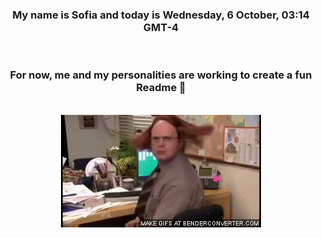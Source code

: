 


<div align="center">
<h3 >My name is Sofia and today is Wednesday, 6 October, 03:14 GMT-4</h3><br>
<h3 >For now, me and my personalities are working to create a fun Readme 👋
</h3><br>
<img src='img/dwight.gif' alt='working...'/>
</div>
